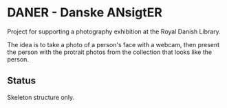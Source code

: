# DANER - Danske ANsigtER

Project for supporting a photography exhibition at the Royal Danish Library.

The idea is to take a photo of a person's face with a webcam, then
present the person with the protrait photos from the collection that
looks like the person.

## Status

Skeleton structure only.
